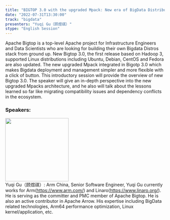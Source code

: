 ```yaml
---
title: "BIGTOP 3.0 with the upgraded Mpack: New era of BigData Distribution"
date: "2022-07-31T13:30:00"
track: "bigdata"
presenters: "Yuqi Gu（顾煜祺）"
stype: "English Session"
---
```

Apache Bigtop is a top-level Apache project for Infrastructure Engineers and Data Scientists who are looking for building their own Bigdata Distros stack from ground up. 
New Bigtop 3.0, the first release based on Hadoop 3, supported Linux distributions including Ubuntu, Debian, CentOS and Fedora are also updated. The new upgraded Mpack integrated in Bigotp 3.0 which makes Bigdata deployment and management simpler and more flexible with a click of button. This introductory session will provide the overview of new Bigtop 3.0. The speaker will give an in-depth perspective into the new upgraded Mpacks architecture, and he also will talk about the lessons learned so far like migrating compatibility issues and dependency conflicts in the ecosystem.
 ### Speakers: 
 <img src="images/speaker/1036.png" width="200" /><br>Yuqi Gu（顾煜祺）: Arm China, Senior Software Engineer, Yuqi Gu currently works for Arm(https://www.arm.com/) and Linaro(https://www.linaro.org/).
He is serving as the committer and PMC member of Apache Bigtop. He is also an active contributor in Apache Arrow.
His expertise including BigData related technologies, Arm64 performance optimization, Linux kernel/application, etc.

 